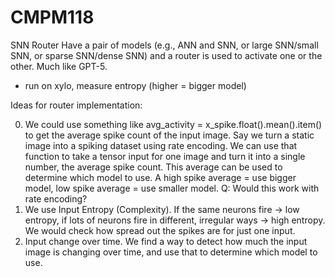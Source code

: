 # CMPM118
SNN Router
Have a pair of models (e.g., ANN and SNN, or large SNN/small SNN, or sparse SNN/dense SNN) and a router is used to activate one or the other. Much like GPT-5.
- run on xylo, measure entropy (higher = bigger model)

Ideas for router implementation:

0. We could use something like avg_activity = x_spike.float().mean().item() to get the average spike count of the input image. Say we turn a static image into a spiking dataset using rate encoding. We can use that function to take a tensor input for one image and turn it into a single number, the average spike count. This average can be used to determine which model to use. A high spike average = use bigger model, low spike average = use smaller model. Q: Would this work with rate encoding?
1. We use Input Entropy (Complexity). If the same neurons fire -> low entropy, if lots of neurons fire in different, irregular ways -> high entropy. We would check how spread out the spikes are for just one input. 
2. Input change over time. We find a way to detect how much the input image is changing over time, and use that to determine which model to use. 
